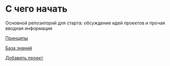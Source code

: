 # С чего начать
Основной репозиторий для старта: обсуждение идей проектов и прочая вводная информация

[Принципы](https://github.com/Code-for-Russia/Where-to-start/wiki/%D0%9E%D1%81%D0%BD%D0%BE%D0%B2%D0%BD%D1%8B%D0%B5-%D0%BF%D1%80%D0%B8%D0%BD%D1%86%D0%B8%D0%BF%D1%8B)

[База знаний](https://github.com/Code-for-Russia/How-to-start/wiki/%D0%91%D0%B0%D0%B7%D0%B0-%D0%B7%D0%BD%D0%B0%D0%BD%D0%B8%D0%B9)

[Добавить проект](https://github.com/Code-for-Russia/How-to-start/wiki/%D0%AD%D1%82%D0%B0%D0%BF%D1%8B-%D0%BF%D1%80%D0%BE%D0%B5%D0%BA%D1%82%D0%B0)
